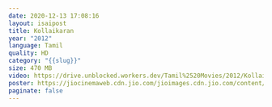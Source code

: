 ```yaml
---
date: 2020-12-13 17:08:16
layout: isaipost
title: Kollaikaran
year: "2012"
language: Tamil
quality: HD
category: "{{slug}}"
size: 470 MB
video: https://drive.unblocked.workers.dev/Tamil%2520Movies/2012/Kollaikaran%2520(2012)?rootId=0AHf2pL07ONScUk9PVA
poster: https://jiocinemaweb.cdn.jio.com/jioimages.cdn.jio.com/content/entry/dynamiccontent/thumbs/1680/-/0/67/18/561bfa308c0511e99255dfcd535714b9_1560429066121_l_medium.jpg
paginate: false
---
```

